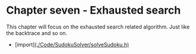 # Chapter seven - Exhausted search

This chapter will focus on the exhausted search related algorithm. Just like the backtrace and so on.

* \[import\][\(./Code/SudokuSolver/solveSudoku.h\)](/Code/CombinationSum/CombinationSum.h)



